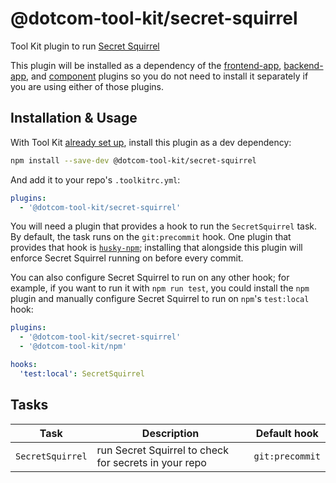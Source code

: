 # @dotcom-tool-kit/secret-squirrel

Tool Kit plugin to run [Secret Squirrel](https://github.com/financial-times/secret-squirrel)

This plugin will be installed as a dependency of the [frontend-app](https://github.com/Financial-Times/dotcom-tool-kit/tree/main/plugins/frontend-app), [backend-app](https://github.com/Financial-Times/dotcom-tool-kit/tree/main/plugins/backend-app), and [component](https://github.com/Financial-Times/dotcom-tool-kit/tree/main/plugins/component) plugins so you do not need to install it separately if you are using either of those plugins.

## Installation & Usage

With Tool Kit [already set up](https://github.com/financial-times/dotcom-tool-kit#installing-and-using-tool-kit), install this plugin as a dev dependency:

```sh
npm install --save-dev @dotcom-tool-kit/secret-squirrel
```

And add it to your repo's `.toolkitrc.yml`:

```yml
plugins:
  - '@dotcom-tool-kit/secret-squirrel'
```

You will need a plugin that provides a hook to run the `SecretSquirrel` task. By default, the task runs on the `git:precommit` hook. One plugin that provides that hook is [`husky-npm`](../husky-npm); installing that alongside this plugin will enforce Secret Squirrel running on before every commit.

You can also configure Secret Squirrel to run on any other hook; for example, if you want to run it with `npm run test`, you could install the `npm` plugin and manually configure Secret Squirrel to run on `npm`'s `test:local` hook:

```yml
plugins:
  - '@dotcom-tool-kit/secret-squirrel'
  - '@dotcom-tool-kit/npm'

hooks:
  'test:local': SecretSquirrel
```

## Tasks

| Task | Description | Default hook |
|-|-|-|
| `SecretSquirrel` | run Secret Squirrel to check for secrets in your repo | `git:precommit` |
